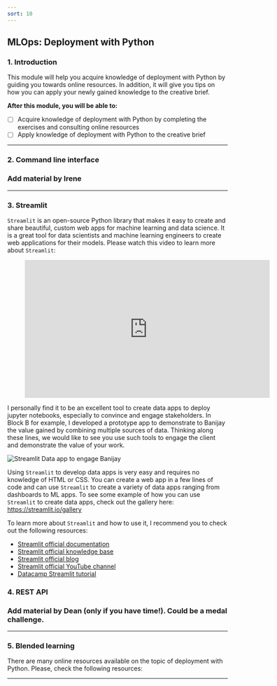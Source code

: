 ```yaml
---
sort: 10
---
```


## MLOps: Deployment with Python

### 1. Introduction

This module will help you acquire knowledge of deployment with Python by guiding you towards online resources. In addition, it will give you tips on how you can apply your newly gained knowledge to the creative brief.

__After this module, you will be able to:__

- [ ] Acquire knowledge of deployment with Python by completing the exercises and consulting online resources
- [ ] Apply knowledge of deployment with Python to the creative brief

***

### 2. Command line interface

### Add material by Irene 

***

### 3. Streamlit

```Streamlit``` is an open-source Python library that makes it easy to create and share beautiful, custom web apps for machine learning and data science. It is a great tool for data scientists and machine learning engineers to create web applications for their models. Please watch this video to learn more about ```Streamlit```:

<!-- blank line -->
<figure class="video_container">
<iframe width="560" height="315" src="https://www.youtube.com/embed/7yFh9dBtSko" title="YouTube video player" frameborder="0" allow="accelerometer; autoplay; clipboard-write; encrypted-media; gyroscope; picture-in-picture; web-share" allowfullscreen></iframe>
</figure>
<!-- blank line -->

I personally find it to be an excellent tool to create data apps to deploy jupyter notebooks, especially to convince and engage stakeholders. In Block B for example, I developed a prototype app to demonstrate to Banijay the value gained by combining multiple sources of data. Thinking along these lines, we would like to see you use such tools to engage the client and demonstrate the value of your work.

![Streamlit Data app to engage Banijay](./images/banijay2.gif)

Using ```Streamlit``` to develop data apps is very easy and requires no knowledge of HTML or CSS. You can create a web app in a few lines of code and can use ```Streamlit``` to create a variety of data apps ranging from dashboards to ML apps. To see some example of how you can use ```Streamlit``` to create data apps, check out the gallery here: https://streamlit.io/gallery

To learn more about ```Streamlit``` and how to use it, I recommend you to check out the following resources:

- [Streamlit official documentation](https://docs.streamlit.io/en/stable/)
- [Streamlit official knowledge base](https://docs.streamlit.io/knowledge-base)
- [Streamlit official blog](https://blog.streamlit.io/)
- [Streamlit official YouTube channel](https://www.youtube.com/@streamlitofficial)
- [Datacamp Streamlit tutorial](https://www.datacamp.com/tutorial/streamlit)

### 4. REST API

### Add material by Dean (only if you have time!). Could be a medal challenge.

***

### 5. Blended learning

There are many online resources available on the topic of deployment with Python. Please, check the following resources:

***

